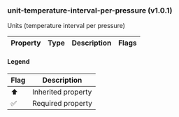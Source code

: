 ### unit-temperature-interval-per-pressure (v1.0.1)
Units (temperature interval per pressure)

| Property | Type | Description | Flags |
|---|---|---|---|


#### Legend

| Flag | Description |
| --- | --- |
| ⬆️ | Inherited property |
| ✅ | Required property |

